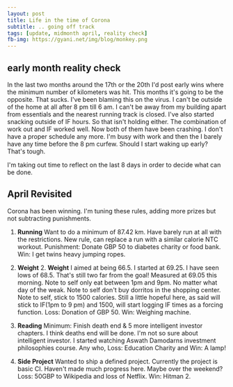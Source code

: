 ```yaml
---
layout: post
title: Life in the time of Corona
subtitle: .. going off track
tags: [update, midmonth april, reality check]
fb-img: https://gyani.net/img/blog/monkey.png
---
```


## early month reality check

In the last two months around the 17th or the 20th I'd post early wins where the minimum number of kilometers was hit. This months it's going to be the opposite. That sucks.  I've been blaming this on the virus. I can't be outside of the home at all after 8 pm till 6 am. I can't be away from my building apart from essentials and the nearest running track is closed. I've also started snacking outside of IF hours. So that isn't holding either. The combination of work out and IF worked well. Now both of them have been crashing. I don't have a proper schedule any more. I'm busy with work and then the I barely have any time before the 8 pm curfew.  Should I start waking up early? That's tough.

I'm taking out time to reflect on the last 8 days in order to decide what can be done.

## April Revisited

Corona has been winning. I'm tuning these rules, adding more prizes but not subtracting punishments.

1. **Running** Want to do a minimum of 87.42 km. Have barely run at all with the restrictions. New rule, can replace a run with a similar calorie NTC workout. Punishment: Donate GBP 50 to diabetes charity or food bank. Win: I get twins heavy jumping ropes.

2. **Weight** 2. **Weight** I aimed at being 66.5. I started at 69.25. I have seen lows of 68.5. That's still two far from the goal! Measured at 69.05 this morning. Note to self only eat between 1pm and 9pm. No matter what day of the weak. Note to self don't buy dorritos in
the shopping center. Note to self, stick to 1500 calories. Still a little hopeful here, as said will stick to IF(1pm to 9 pm) and 1500, will start logging IF times as a forcing function. Loss: Donation of GBP 50. Win: Weighing machine.

3. **Reading** Minimum: Finish death end & 5 more intelligent investor chapters. I think deaths end will be done. I'm not so sure about intelligent investor. I started watching Aswath Damodarns investment philosophies course. Any who, Loss: Education Charity and Win: A lamp!

4. **Side Project** Wanted to ship a defined project. Currently the project is basic CI. Haven't made much progress here. Maybe over the weekend? Loss: 50GBP to Wikipedia and loss of Netflix. Win: Hitman 2.
